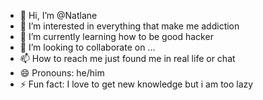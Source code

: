 - 👋 Hi, I’m @Natlane
- 👀 I’m interested in everything that make me addiction
- 🌱 I’m currently learning how to be good hacker
- 💞️ I’m looking to collaborate on ...
- 📫 How to reach me just found me in real life or chat
- 😄 Pronouns: he/him
- ⚡ Fun fact: I love to get new knowledge but i am too lazy 

<!---
Natlane/Natlane is a ✨ special ✨ repository because its `README.md` (this file) appears on your GitHub profile.
You can click the Preview link to take a look at your changes.
--->
